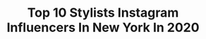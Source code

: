 ---
title: Top 10 Stylists Instagram Influencers In New York In 2020
description: >-
  Find top stylists Instagram influencers in New York in 2020. Most popular hashtags: #newyork #stylist #losangeles.
platform: Instagram
hits: 236
text_top: Analyze the top-rated Instagram profiles on inBeat.
text_bottom: inBeat has 236 Instagram influencers like this in New York, United States for you to contact.
profiles:
  - username: "marinaingvarsson"
    fullname: >-
      Marina Ingvarsson
    bio: >-
      Stylist, New York. 📮marina@bonaupetite.com
    location: "United States"
    followers: 112136
    engagement: 154
    commentsToLikes: 0.012233
    id: ck0vy5pny2d110i19y51ztofh
    verified: false
    hashtags: "#quarantine, #stayhome, #cuffbag, #ad"
  - username: "holmarmusik"
    fullname: >-
      Hólmar “Acid Tourist”
    bio: >-
      ⥃ Purveyor of good times ⥂ ↓ AGENTS ↓ N/S America: gunita@listedbookings.com Europe : yvetta@thealtitude.agency #Holmar #AcidTourist @theacidtourist
    location: "United States"
    followers: 18641
    engagement: 185
    commentsToLikes: 0.065434
    id: ck0vz0e626o3u0i19v8o6htwd
    verified: false
    hashtags: "#djlifestyle, #quarantine, #electronicmusic, #afterparty"
  - username: "hybridhues"
    fullname: >-
      Reva Bhatt
    bio: >-
      creative director and stylist 📍 new york + los angeles 💌 hybridhueSs@gmail.com
    location: "United States"
    followers: 11174
    engagement: 527
    commentsToLikes: 0.029976
    id: ck0ubn61nf09k0i19ghvxgdmh
    verified: false
    hashtags: "#rajasthan, #sustainablefashion"
  - username: "victor.nadolsky"
    fullname: >-
      Victor Nadolsky
    bio: >-
      Hair Stylist. Colourist New York, New York
    location: "United States"
    followers: 21179
    engagement: 289
    commentsToLikes: 0.011574
    id: ck15rr1as99ly0i19xuq8fnop
    verified: false
    hashtags: ""
  - username: "ostliza"
    fullname: >-
      Liza Ostanina
    bio: >-
      @systemagency Miln @thewall.agency Paris @lebureaubooking
    location: "United States"
    followers: 14647
    engagement: 320
    commentsToLikes: 0.019777
    id: ck5zpk705ssy90i14nxikioot
    verified: false
    hashtags: "#setdesign, #studio, #spring, #editorial"
  - username: "cheekymaa"
    fullname: >-
      
    bio: >-
      Multitalented Freak. NYC stylist at @prema.newyork for booking @cheekymaahair BLACK LIVES MATTER
    location: "United States"
    followers: 19643
    engagement: 352
    commentsToLikes: 0.016604
    id: ck0w3cz06srh10i19u1b6jagv
    verified: false
    hashtags: ""
  - username: "koreankandy"
    fullname: >-
      Rebecca Lee Artistry
    bio: >-
      Bridal✨Celebrity MU✨TV✨Education✨Appts On location or ✈️ MU/Hair Team 📧 Info.RebeccaLeeArtistry@gmail.com 🎥💄Seen on VH1,MTV,BRAVO,CBS,WWE & More
    location: "United States"
    followers: 25600
    engagement: 344
    commentsToLikes: 0.040093
    id: ck13apvztrkxb0i197qmmust2
    verified: false
    hashtags: "#njmua, #koparibeauty, #glam, #luxurylifestyle"
  - username: "officialbigpun"
    fullname: >-
      BIG PUNISHER™
    bio: >-
      Business Never Personal BIG PUN 33HI👇🏼
    location: "United States"
    followers: 20516
    engagement: 612
    commentsToLikes: 0.020429
    id: ck0vxnrjcztip0i194fhe4pq3
    verified: false
    hashtags: "#bigpunisher, #hiphop, #goat, #punisher"
  - username: "tingsquarepants"
    fullname: >-
      TING-TING
    bio: >-
      📍new yerrrr, new york ▪️model • stylist • producer • social media manager 📬: tingtingzhao0604@gmail.com
    location: "United States"
    followers: 3277
    engagement: 1563
    commentsToLikes: 0.071225
    id: ck15putgfzqio0i197srdc1bl
    verified: false
    hashtags: ""
  - username: "colinking"
    fullname: >-
      Colin King
    bio: >-
      arranging things. new york based stylist & designer represented by @edgereps
    location: "United States"
    followers: 86383
    engagement: 297
    commentsToLikes: 0.027982
    id: ck0tv2oqr9oet0i195ro0kl1g
    verified: false
    hashtags: "#stayhomestilllife, #bts"
---